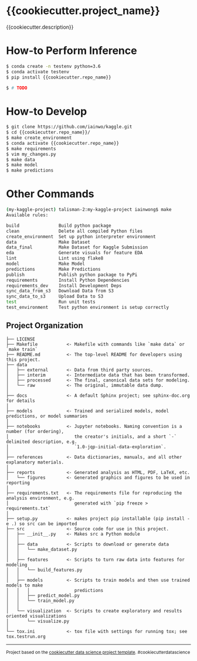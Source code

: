 {{cookiecutter.project_name}}
==============================

{{cookiecutter.description}}

# How-to Perform Inference

```bash
$ conda create -n testenv python=3.6
$ conda activate testenv
$ pip install {{cookiecutter.repo_name}}

$ # TODO

```

# How-to Develop

```bash
$ git clone https://github.com/iainwo/kaggle.git
$ cd {{cookiecutter.repo_name}}/
$ make create_environment
$ conda activate {{cookiecutter.repo_name}}
$ make requirements
$ vim my_changes.py
$ make data
$ make model
$ make predictions
```

# Other Commands
```sh
(my-kaggle-project) talisman-2:my-kaggle-project iainwong$ make
Available rules:

build               Build python package 
clean               Delete all compiled Python files 
create_environment  Set up python interpreter environment 
data                Make Dataset 
data_final          Make Dataset for Kaggle Submission 
eda                 Generate visuals for feature EDA 
lint                Lint using flake8 
model               Make Model 
predictions         Make Predictions 
publish             Publish python package to PyPi 
requirements        Install Python Dependencies 
requirements_dev    Install Development Deps 
sync_data_from_s3   Download Data from S3 
sync_data_to_s3     Upload Data to S3 
test                Run unit tests 
test_environment    Test python environment is setup correctly 
```

Project Organization
------------

    ├── LICENSE
    ├── Makefile           <- Makefile with commands like `make data` or `make train`
    ├── README.md          <- The top-level README for developers using this project.
    ├── data
    │   ├── external       <- Data from third party sources.
    │   ├── interim        <- Intermediate data that has been transformed.
    │   ├── processed      <- The final, canonical data sets for modeling.
    │   └── raw            <- The original, immutable data dump.
    │
    ├── docs               <- A default Sphinx project; see sphinx-doc.org for details
    │
    ├── models             <- Trained and serialized models, model predictions, or model summaries
    │
    ├── notebooks          <- Jupyter notebooks. Naming convention is a number (for ordering),
    │                         the creator's initials, and a short `-` delimited description, e.g.
    │                         `1.0-jqp-initial-data-exploration`.
    │
    ├── references         <- Data dictionaries, manuals, and all other explanatory materials.
    │
    ├── reports            <- Generated analysis as HTML, PDF, LaTeX, etc.
    │   └── figures        <- Generated graphics and figures to be used in reporting
    │
    ├── requirements.txt   <- The requirements file for reproducing the analysis environment, e.g.
    │                         generated with `pip freeze > requirements.txt`
    │
    ├── setup.py           <- makes project pip installable (pip install -e .) so src can be imported
    ├── src                <- Source code for use in this project.
    │   ├── __init__.py    <- Makes src a Python module
    │   │
    │   ├── data           <- Scripts to download or generate data
    │   │   └── make_dataset.py
    │   │
    │   ├── features       <- Scripts to turn raw data into features for modeling
    │   │   └── build_features.py
    │   │
    │   ├── models         <- Scripts to train models and then use trained models to make
    │   │   │                 predictions
    │   │   ├── predict_model.py
    │   │   └── train_model.py
    │   │
    │   └── visualization  <- Scripts to create exploratory and results oriented visualizations
    │       └── visualize.py
    │
    └── tox.ini            <- tox file with settings for running tox; see tox.testrun.org


--------

<p><small>Project based on the <a target="_blank" href="https://drivendata.github.io/cookiecutter-data-science/">cookiecutter data science project template</a>. #cookiecutterdatascience</small></p>
